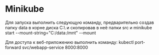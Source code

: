 # Minikube
 

Для запуска выполнить следующую команду, предварительно создав папку data в корне диска C:\ и скопировав в неё папки src и 
minikube start --mount-string="C:/data:/mnt" --mount

Для доступа к веб-приложению выполнить команду:
kubectl port-forward svc/webapp-service 8000:8000
